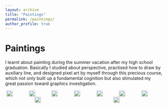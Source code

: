 ```yaml
---
layout: archive
title: "Paintings"
permalink: /paintings/
author_profile: true
---
```

<h1 class="page__title">Paintings</h1>
<p>
    I learnt about painting during the summer vacation after my high school graduation. Basically I studied about perspective, practised how to draw by auxiliary line, and designed pixel art by myself through this precious course, which not only built up a fundamental cognition but also stimulated my great passion toward graphics investigation. 
</p>
<style>
    .paintingsImgWrap{
        display: flex;
        flex-wrap: wrap;
        align-items: center;
        justify-content: space-around;
    }
    .paintingsImgWrap img {
        max-width: 350px;
        height: fit-content;
            min-width: 64px;
    }
</style>
<div class="paintingsImgWrap">
    <img src="http://jinjinhe2001.github.io/images/painting/3dv.jpg" >
    <img src="http://jinjinhe2001.github.io/images/painting/anime1.jpg" >
    <img src="http://jinjinhe2001.github.io/images/painting/c1.png" >
    <img src="http://jinjinhe2001.github.io/images/painting/c2.png" >
    <img src="http://jinjinhe2001.github.io/images/painting/car1.jpg" >
    <img src="http://jinjinhe2001.github.io/images/painting/character-jump.png" >
    <img src="http://jinjinhe2001.github.io/images/painting/character-stand.png" >
    <img src="http://jinjinhe2001.github.io/images/painting/line.jpg" >
    <img src="http://jinjinhe2001.github.io/images/painting/paint1.png" >
</div>